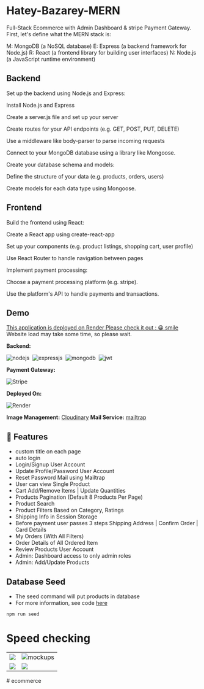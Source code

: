 # Hatey-Bazarey-MERN
Full-Stack Ecommerce with Admin Dashboard & stripe Payment Gateway.
First, let's define what the MERN stack is:

M: MongoDB (a NoSQL database)
E: Express (a backend framework for Node.js)
R: React (a frontend library for building user interfaces)
N: Node.js (a JavaScript runtime environment)
## Backend
Set up the backend using Node.js and Express:

Install Node.js and Express

Create a server.js file and set up your server

Create routes for your API endpoints (e.g. GET, POST, PUT, DELETE)

Use a middleware like body-parser to parse incoming requests

Connect to your MongoDB database using a library like Mongoose.

Create your database schema and models:

Define the structure of your data (e.g. products, orders, users)

Create models for each data type using Mongoose.

## Frontend
Build the frontend using React:

Create a React app using create-react-app

Set up your components (e.g. product listings, shopping cart, user profile)

Use React Router to handle navigation between pages



Implement payment processing:

Choose a payment processing platform (e.g. stripe).

Use the platform's API to handle payments and transactions.


## Demo
[This application is deployed on Render Please check it out : 😀 smile](https://hateybazarey.onrender.com) 
Website load may take some time, so please wait.



**Backend:**

![nodejs](https://img.shields.io/badge/Node.js-43853D?style=for-the-badge&logo=node.js&logoColor=white)&nbsp;
![expressjs](https://img.shields.io/badge/Express.js-000000?style=for-the-badge&logo=express&logoColor=white)&nbsp;
![mongodb](https://img.shields.io/badge/MongoDB-4EA94B?style=for-the-badge&logo=mongodb&logoColor=white)&nbsp;
![jwt](	https://img.shields.io/badge/JWT-000000?style=for-the-badge&logo=JSON%20web%20tokens&logoColor=white)&nbsp;

**Payment Gateway:**

![Stripe](https://img.shields.io/badge/Stripe-626CD9?style=for-the-badge&logo=Stripe&logoColor=white)

**Deployed On:**

![Render](https://img.shields.io/badge/Render-%46E3B7.svg?style=for-the-badge&logo=render&logoColor=white)

**Image Management:** [Cloudinary](https://cloudinary.com/)
**Mail Service:** [mailtrap](https://mailtrap.io/)




## 🚀 Features
- custom title on each page
- auto login
- Login/Signup User Account
- Update Profile/Password User Account
- Reset Password Mail using Mailtrap
- User can view Single Product
- Cart Add/Remove Items | Update Quantities
- Products Pagination (Default 8 Products Per Page)
- Product Search
- Product Filters Based on Category, Ratings
- Shipping Info in Session Storage
- Before payment user passes 3 steps Shipping Address | Confirm Order | Card Details
- My Orders (With All Filters)
- Order Details of All Ordered Item
- Review Products User Account
- Admin: Dashboard access to only admin roles
- Admin: Add/Update Products



## Database Seed

* The seed command will put products in database
* For more information, see code [here](Backend/utils/seeder.js)

```
npm run seed
```

# Speed checking

<table>
  <tr>
    <td><img src="https://user-images.githubusercontent.com/65649115/218567761-fbeda72a-754e-4d28-ae08-c83f9360485e.png" /></td>
    <td><img src="https://user-images.githubusercontent.com/65649115/218567770-f7e98ad8-bdfa-4552-ab08-effcf3c95643.png" alt="mockups" /></td>
  </tr>
  <tr>
    <td><img src="https://user-images.githubusercontent.com/65649115/218567774-c4036d4c-12c6-400d-b278-c243b600c700.png" /></td>
    <td><img src="https://user-images.githubusercontent.com/65649115/221517641-e93cf24f-9dda-4fe7-87fc-53054aeb17d2.png" /></td>
  </tr>
</table># ecommerce
